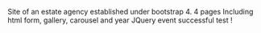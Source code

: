 Site of an estate agency established under bootstrap 4.
4 pages Including html form, gallery, carousel and year JQuery event successful test !
